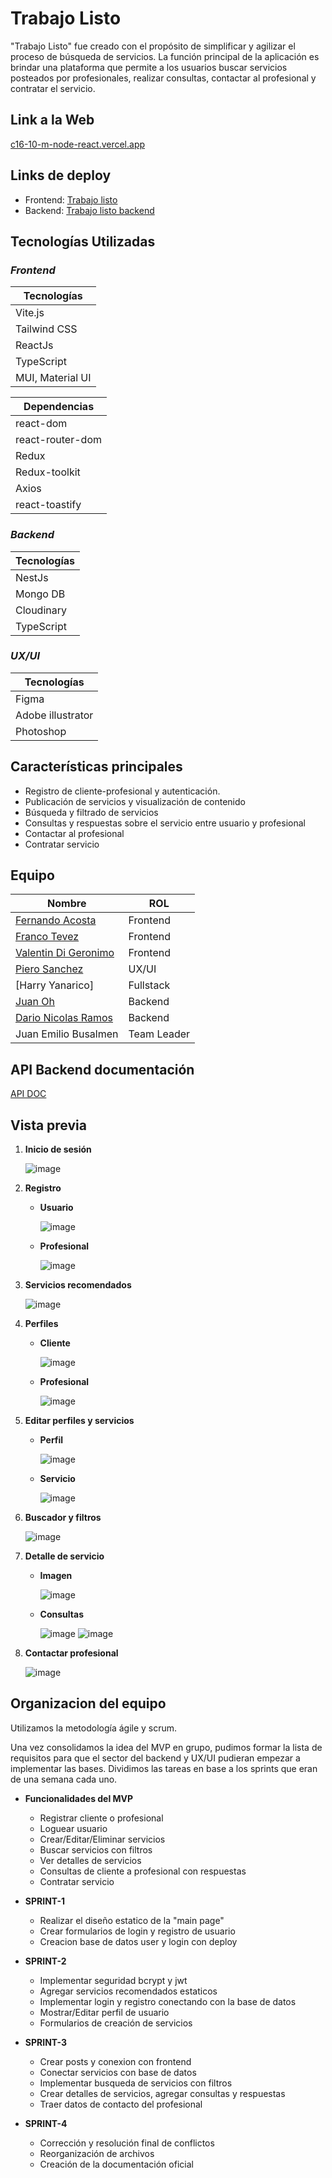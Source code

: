 # Trabajo Listo

"Trabajo Listo" fue creado con el propósito de simplificar y agilizar el proceso de búsqueda de servicios. La función principal de la aplicación es brindar una plataforma que permite a los usuarios buscar servicios posteados por profesionales, realizar consultas, contactar al profesional y contratar el servicio.

## Link a la Web
[c16-10-m-node-react.vercel.app](c16-10-m-node-react.vercel.app)

## Links de deploy
  * Frontend: [Trabajo listo](https://c16-10-m-node-react-chi.vercel.app/)
  * Backend: [Trabajo listo backend](https://trabajo-listo.vercel.app/api)
## Tecnologías Utilizadas

### *Frontend*

| **Tecnologías**        |
| ------------- | 
|  Vite.js |
| Tailwind CSS |
| ReactJs | 
| TypeScript  |
|MUI, Material UI|

| **Dependencias**        |
| ------------- | 
|  react-dom |
| react-router-dom |
| Redux | 
| Redux-toolkit  |
|Axios|
|react-toastify|


### *Backend*

| **Tecnologías**    |
| ------------- | 
| NestJs |
| Mongo DB  | 
| Cloudinary|
| TypeScript  |

### *UX/UI*

|**Tecnologías**       |
| ------------- | 
| Figma |
| Adobe illustrator  | 
| Photoshop|

## Características principales
* Registro de cliente-profesional y autenticación.
* Publicación de servicios y visualización de contenido
* Búsqueda y filtrado de servicios
* Consultas y respuestas sobre el servicio entre usuario y profesional
* Contactar al profesional
* Contratar servicio

## Equipo
| **Nombre**        | **ROL**           |
| ------------- | ------------- |
| [Fernando Acosta](https://www.linkedin.com/in/fernando-acosta-172557239/) | Frontend  |
| [Franco Tevez](https://www.linkedin.com/in/franco-tevez-1a985b219/) | Frontend |
| [Valentin Di Geronimo](https://www.linkedin.com/in/digeronimovalentin/)| Frontend  |
| [Piero Sanchez](https://www.linkedin.com/in/sanchezpiero/) | UX/UI  |
| [Harry Yanarico]  | Fullstack  |
| [Juan Oh](https://www.linkedin.com/in/jioh19/) | Backend |
| [Dario Nicolas Ramos](https://www.linkedin.com/in/dario-nicolas-ramos/) | Backend  |
|Juan Emilio Busalmen  | Team Leader  |

## API Backend documentación

[API DOC](https://insomnia-coral.vercel.app/)

## Vista previa

1. **Inicio de sesión**
    
   ![image](https://github.com/No-Country/c16-10-m-node-react/assets/104600953/37b105d7-7b54-4872-966d-c4d4ec126a4c)

2. **Registro**


    * **Usuario**

      ![image](https://github.com/No-Country/c16-10-m-node-react/assets/104600953/15365c99-31df-4919-aa76-4a744d8c19f3)
    * **Profesional**

      ![image](https://github.com/No-Country/c16-10-m-node-react/assets/104600953/12bc5184-c612-412f-81b8-425a7c99acdd)

3. **Servicios recomendados**

    ![image](https://github.com/No-Country/c16-10-m-node-react/assets/104600953/19eb116e-54d0-4c8b-a198-84fdd77b0d08)

4. **Perfiles**
    * **Cliente**

        ![image](https://github.com/No-Country/c16-10-m-node-react/assets/104600953/3f853a0e-300b-479e-8443-59feafc39b0c)
    * **Profesional**

        ![image](https://github.com/No-Country/c16-10-m-node-react/assets/104600953/52fc6f4f-91b8-4c7e-a03d-2bc6aac2e494)
5. **Editar perfiles y servicios**
    * **Perfil**

        ![image](https://github.com/No-Country/c16-10-m-node-react/assets/104600953/6aa2fceb-d3fe-46bb-b1fa-75317da6d517)

    * **Servicio**
      
      ![image](https://github.com/No-Country/c16-10-m-node-react/assets/104600953/a0e83e5b-a61f-44fd-a63e-985ce06d86df)
6. **Buscador y filtros**

    ![image](https://github.com/No-Country/c16-10-m-node-react/assets/104600953/1e06350c-1bfd-48d8-8095-818f756c1180)


7. **Detalle de servicio**

    * **Imagen**

      ![image](https://github.com/No-Country/c16-10-m-node-react/assets/104600953/3e3212ca-d1e6-4797-8945-a898128e79f2)
    * **Consultas**

      ![image](https://github.com/No-Country/c16-10-m-node-react/assets/104600953/98d5cae6-6fce-4e03-b286-c845d7dcd182)
      ![image](https://github.com/No-Country/c16-10-m-node-react/assets/104600953/c0d6cfea-5ec3-42dc-b039-11b302a38375)

8. **Contactar profesional**

     ![image](https://github.com/No-Country/c16-10-m-node-react/assets/104600953/7dff7f76-589c-4842-9848-38c8f7af7e6b)


## **Organizacion del equipo**

  Utilizamos la metodología ágile y scrum.

  Una vez consolidamos la idea del MVP en grupo, pudimos formar la lista de requisitos para que el sector del backend y UX/UI pudieran empezar a implementar las bases.
  Dividimos las tareas en base a los sprints que eran de una semana cada uno.
  
  * **Funcionalidades del MVP**
      * Registrar cliente o profesional
      * Loguear usuario
      * Crear/Editar/Eliminar servicios
      * Buscar servicios con filtros
      * Ver detalles de servicios 
      * Consultas de cliente a profesional con respuestas
      * Contratar servicio

  * **SPRINT-1**
      * Realizar el diseño estatico de la "main page"
      * Crear formularios de login y registro de usuario
      * Creacion base de datos user y login con deploy
  * **SPRINT-2**
      * Implementar seguridad bcrypt y jwt
      * Agregar servicios recomendados estaticos
      * Implementar login y registro conectando con la base de datos
      * Mostrar/Editar perfil de usuario
      * Formularios de creación de servicios
  * **SPRINT-3**
      * Crear  posts y conexion con frontend
      * Conectar servicios con base de datos
      * Implementar busqueda de servicios con filtros
      * Crear detalles de servicios, agregar consultas y respuestas
      * Traer datos de contacto del profesional
  * **SPRINT-4**
      * Corrección y resolución final de conflictos
      * Reorganización de archivos
      * Creación de la documentación oficial
